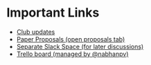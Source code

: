 # Important Links

- [Club updates](https://github.com/papersdclub/theclub)
- [Paper Proposals (open proposals tab)](https://docs.google.com/spreadsheets/d/1w5gMKcwRyFKW_3JVB6kEZ6uVT_fHtrrDHxCy5kU0MV8/edit#gid=1091439268)
- [Separate Slack Space (for later discussions)](https://join.slack.com/t/papersdiscussionclub/shared_invite/enQtNjU4MzI4NDA4MzU2LTFjOGZhN2E4ZmI4MTcwYzVmYjI3NjZjNzY3YjE0ODA5ODdlMjI0ZmM5MTY2MTQyMjY4NTMyNTM1ODc5ODU1ZmY)
- [Trello board (managed by @nabhanpv)](https://trello.com/b/0adjqXce/secure-and-private-ai-scholarship-challenge-community-events)
